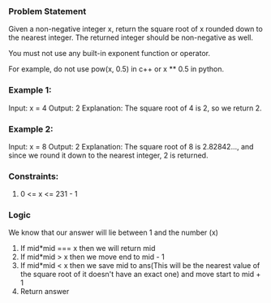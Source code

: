 ### Problem Statement
Given a non-negative integer x, return the square root of x rounded down to the nearest integer. The returned integer should be non-negative as well.

You must not use any built-in exponent function or operator.

For example, do not use pow(x, 0.5) in c++ or x ** 0.5 in python.
 
### Example 1:
Input: x = 4
Output: 2
Explanation: The square root of 4 is 2, so we return 2.

### Example 2:
Input: x = 8
Output: 2
Explanation: The square root of 8 is 2.82842..., and since we round it down to the nearest integer, 2 is returned.

### Constraints:
1. 0 <= x <= 231 - 1

### Logic
We know that our answer will lie between 1 and the number (x)
1. If mid*mid === x then we will return mid 
2. If mid*mid > x then we move end to mid - 1
3. If mid*mid < x then we save mid to ans(This will be the nearest value of the square root of it doesn't have an exact one) and move start to mid + 1
4. Return answer
